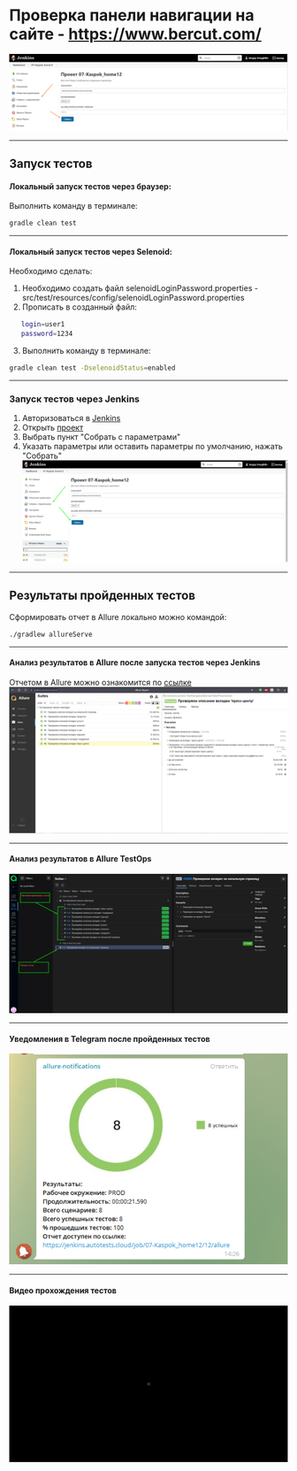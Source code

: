 # Проверка панели навигации на сайте - https://www.bercut.com/

![img.png](resourcesForReadme/img.png)
___

## Запуск тестов

#### Локальный запуск тестов через браузер:

Выполнить команду в терминале:

```bash
gradle clean test
```

___

#### Локальный запуск тестов через Selenoid:

Необходимо сделать:

1. Необходимо создать файл selenoidLoginPassword.properties - src/test/resources/config/selenoidLoginPassword.properties
2. Прописать в созданный файл:

```bash
   login=user1
   password=1234
```

3. Выполнить команду в терминале:

```bash
gradle clean test -DselenoidStatus=enabled
```

___

### Запуск тестов через Jenkins

1. Авторизоваться в [Jenkins](https://jenkins.autotests.cloud/)
2. Открыть [проект](https://jenkins.autotests.cloud/job/07-Kaspok_home12/build?delay=0sec)
3. Выбрать пункт "Собрать с параметрами"
4. Указать параметры или оставить параметры по умолчанию, нажать "Собрать"
   ![img.png](resourcesForReadme/img4.png)

___

## Результаты пройденных тестов

Сформировать отчет в Allure локально можно командой:

```bash
./gradlew allureServe
```

___

#### Анализ результатов в Allure после запуска тестов через Jenkins

Отчетом в Allure можно ознакомится по [ссылке](https://jenkins.autotests.cloud/job/07-Kaspok_home12/12/allure/#)
![img_1.png](resourcesForReadme/img_1.png)
___

#### Анализ результатов в Allure TestOps

![img_2.png](resourcesForReadme/img_2.png)
___

#### Уведомления в Telegram после пройденных тестов

![img_3.png](resourcesForReadme/img_3.png)
___

#### Видео прохождения тестов

![video.gif](resourcesForReadme/video.gif)




